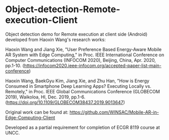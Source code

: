 # Object-detection-Remote-execution-Client
 Object detection demo for Remote execution at client side (Android) developed from Haoxin Wang's research works:
 
 Haoxin Wang and Jiang Xie, "User Preference Based Energy-Aware Mobile AR System with Edge Computing," in Proc. IEEE International Conference on Computer Communications (INFOCOM 2020), Beijing, China, Apr. 2020, pp.1-10. (https://infocom2020.ieee-infocom.org/accepted-paper-list-main-conference)
 
 Haoxin Wang, BaekGyu Kim, Jiang Xie, and Zhu Han, "How is Energy Consumed in Smartphone Deep Learning Apps? Executing Locally vs. Remotely," in Proc. IEEE Global Communications Conference (GLOBECOM 2019), Waikoloa, HI, Dec. 2019, pp.1-6. (https://doi.org/10.1109/GLOBECOM38437.2019.9013647)
 
 Original work can be found at: https://github.com/WINSAC/Mobile-AR-in-Edge-Computing-Client
 
 Developed as a partial requirement for completion of ECGR 8119 course at UNCC.
